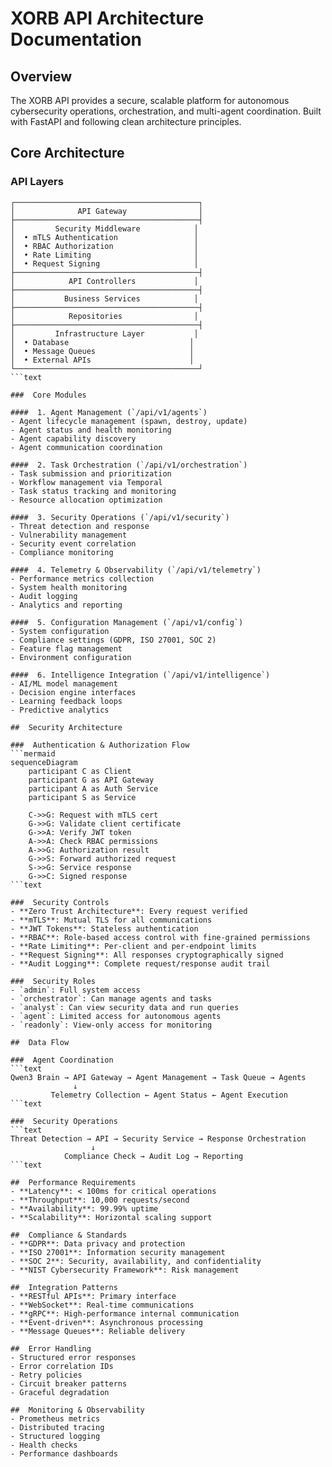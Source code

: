 # XORB API Architecture Documentation

##  Overview

The XORB API provides a secure, scalable platform for autonomous cybersecurity operations, orchestration, and multi-agent coordination. Built with FastAPI and following clean architecture principles.

##  Core Architecture

###  API Layers
```text
┌─────────────────────────────────────────┐
│              API Gateway                │
├─────────────────────────────────────────┤
│         Security Middleware            │
│  • mTLS Authentication                 │
│  • RBAC Authorization                  │
│  • Rate Limiting                       │
│  • Request Signing                     │
├─────────────────────────────────────────┤
│            API Controllers             │
├─────────────────────────────────────────┤
│           Business Services            │
├─────────────────────────────────────────┤
│            Repositories                │
├─────────────────────────────────────────┤
│         Infrastructure Layer           │
│  • Database                           │
│  • Message Queues                     │
│  • External APIs                      │
└─────────────────────────────────────────┘
```text

###  Core Modules

####  1. Agent Management (`/api/v1/agents`)
- Agent lifecycle management (spawn, destroy, update)
- Agent status and health monitoring
- Agent capability discovery
- Agent communication coordination

####  2. Task Orchestration (`/api/v1/orchestration`)
- Task submission and prioritization
- Workflow management via Temporal
- Task status tracking and monitoring
- Resource allocation optimization

####  3. Security Operations (`/api/v1/security`)
- Threat detection and response
- Vulnerability management
- Security event correlation
- Compliance monitoring

####  4. Telemetry & Observability (`/api/v1/telemetry`)
- Performance metrics collection
- System health monitoring
- Audit logging
- Analytics and reporting

####  5. Configuration Management (`/api/v1/config`)
- System configuration
- Compliance settings (GDPR, ISO 27001, SOC 2)
- Feature flag management
- Environment configuration

####  6. Intelligence Integration (`/api/v1/intelligence`)
- AI/ML model management
- Decision engine interfaces
- Learning feedback loops
- Predictive analytics

##  Security Architecture

###  Authentication & Authorization Flow
```mermaid
sequenceDiagram
    participant C as Client
    participant G as API Gateway
    participant A as Auth Service
    participant S as Service

    C->>G: Request with mTLS cert
    G->>G: Validate client certificate
    G->>A: Verify JWT token
    A->>A: Check RBAC permissions
    A->>G: Authorization result
    G->>S: Forward authorized request
    S->>G: Service response
    G->>C: Signed response
```text

###  Security Controls
- **Zero Trust Architecture**: Every request verified
- **mTLS**: Mutual TLS for all communications
- **JWT Tokens**: Stateless authentication
- **RBAC**: Role-based access control with fine-grained permissions
- **Rate Limiting**: Per-client and per-endpoint limits
- **Request Signing**: All responses cryptographically signed
- **Audit Logging**: Complete request/response audit trail

###  Security Roles
- `admin`: Full system access
- `orchestrator`: Can manage agents and tasks
- `analyst`: Can view security data and run queries
- `agent`: Limited access for autonomous agents
- `readonly`: View-only access for monitoring

##  Data Flow

###  Agent Coordination
```text
Qwen3 Brain → API Gateway → Agent Management → Task Queue → Agents
              ↓
         Telemetry Collection ← Agent Status ← Agent Execution
```text

###  Security Operations
```text
Threat Detection → API → Security Service → Response Orchestration
                  ↓
            Compliance Check → Audit Log → Reporting
```text

##  Performance Requirements
- **Latency**: < 100ms for critical operations
- **Throughput**: 10,000 requests/second
- **Availability**: 99.99% uptime
- **Scalability**: Horizontal scaling support

##  Compliance & Standards
- **GDPR**: Data privacy and protection
- **ISO 27001**: Information security management
- **SOC 2**: Security, availability, and confidentiality
- **NIST Cybersecurity Framework**: Risk management

##  Integration Patterns
- **RESTful APIs**: Primary interface
- **WebSocket**: Real-time communications
- **gRPC**: High-performance internal communication
- **Event-driven**: Asynchronous processing
- **Message Queues**: Reliable delivery

##  Error Handling
- Structured error responses
- Error correlation IDs
- Retry policies
- Circuit breaker patterns
- Graceful degradation

##  Monitoring & Observability
- Prometheus metrics
- Distributed tracing
- Structured logging
- Health checks
- Performance dashboards